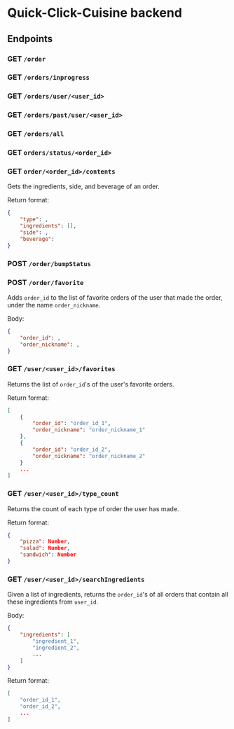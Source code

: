 # Quick-Click-Cuisine backend

## Endpoints

### GET `/order`

### GET `/orders/inprogress`

### GET `/orders/user/<user_id>`

### GET `/orders/past/user/<user_id>`

### GET `/orders/all`

### GET `orders/status/<order_id>`

### GET `order/<order_id>/contents`

Gets the ingredients, side, and beverage of an order.

Return format:
```json
{
    "type": ,
    "ingredients": [],
    "side": ,
    "beverage": 
}
```

### POST `/order/bumpStatus`

### POST `/order/favorite`

Adds `order_id` to the list of favorite orders of the user that made the order, under the name `order_nickname`.

Body:
```json
{
    "order_id": ,
    "order_nickname": ,
}
```

### GET `/user/<user_id>/favorites`

Returns the list of `order_id`'s of the user's favorite orders.

Return format:
```json
[
    {
        "order_id": "order_id_1",
        "order_nickname": "order_nickname_1"
    },
    {
        "order_id": "order_id_2",
        "order_nickname": "order_nickname_2"
    }
    ...
]
```

### GET `/user/<user_id>/type_count`

Returns the count of each type of order the user has made.

Return format:
```json
{
    "pizza": Number,
    "salad": Number,
    "sandwich": Number
}
```

### GET `/user/<user_id>/searchIngredients`

Given a list of ingredients, returns the `order_id`'s of all orders that contain all these ingredients from `user_id`.

Body:
```json
{
    "ingredients": [
        "ingredient_1",
        "ingredient_2",
        ...
    ]
}
```

Return format: 
```json
[
    "order_id_1",
    "order_id_2",
    ...
]
```